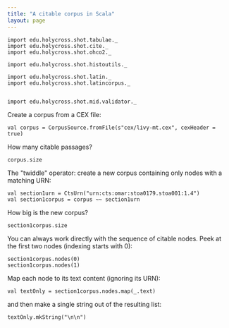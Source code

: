 ```yaml
---
title: "A citable corpus in Scala"
layout: page
---
```



```tut:invisible
import edu.holycross.shot.tabulae._
import edu.holycross.shot.cite._
import edu.holycross.shot.ohco2._

import edu.holycross.shot.histoutils._

import edu.holycross.shot.latin._
import edu.holycross.shot.latincorpus._


import edu.holycross.shot.mid.validator._
```

Create a corpus from a CEX file:

```tut:silent
val corpus = CorpusSource.fromFile(s"cex/livy-mt.cex", cexHeader = true)
```

How many citable passages?

```tut
corpus.size
```

The "twiddle" operator: create a new corpus containing only nodes with a matching URN:

```tut:silent
val section1urn = CtsUrn("urn:cts:omar:stoa0179.stoa001:1.4")
val section1corpus = corpus ~~ section1urn
```

How big is the new corpus?

```tut
section1corpus.size
```

You can always work directly with the sequence of citable nodes.  Peek at the first two nodes (indexing starts with 0):

```tut
section1corpus.nodes(0)
section1corpus.nodes(1)
```

Map each node to its text content (ignoring its URN):

```tut:silent
val textOnly = section1corpus.nodes.map(_.text)
```

and then make a single string out of the resulting list:

```tut
textOnly.mkString("\n\n")
```
